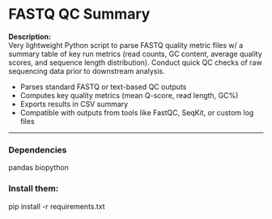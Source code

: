 # FASTQ QC Summary

**Description:**  
Very lightweight Python script to parse FASTQ quality metric files w/ a summary table of key run metrics (read counts, GC content, average quality scores, and sequence length distribution). Conduct quick QC checks of raw sequencing data prior to downstream analysis.
- Parses standard FASTQ or text-based QC outputs  
- Computes key quality metrics (mean Q-score, read length, GC%)  
- Exports results in CSV summary  
- Compatible with outputs from tools like FastQC, SeqKit, or custom log files

---

### Dependencies
pandas
biopython

### Install them:
pip install -r requirements.txt
